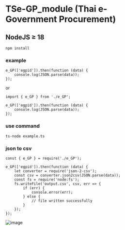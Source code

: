 # TSe-GP_module (Thai e-Government Procurement)
## NodeJS ≥ 18
```
npm install
```
### example
```
e_GP(['egpid']).then(function (data) {
    console.log(JSON.parse(data));
});
```
or
```
import { e_GP } from './e_GP';

e_GP(['egpid']).then(function (data) {
    console.log(JSON.parse(data));
});
```

### use command
```
ts-node example.ts
```

### json to csv
```
const { e_GP } = require('./e_GP');

e_GP(['egpid']).then(function (data) {
    let converter = require('json-2-csv');
    const csv = converter.json2csv(JSON.parse(data));
    const fs = require('node:fs');
    fs.writeFile('output.csv', csv, err => {
        if (err) {
            console.error(err);
        } else {
            // file written successfully
        }
    });
});
```

![image](https://github.com/user-attachments/assets/cd9987d5-ada6-4e88-a375-a6e8cd147b33)
